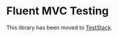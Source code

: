 ﻿Fluent MVC Testing
====================================

This library has been moved to [TestStack](https://github.com/TestStack/TestStack.FluentMVCTesting).
